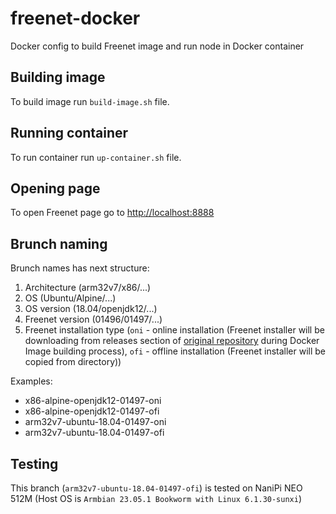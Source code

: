 # freenet-docker

Docker config to build Freenet image and run node in Docker container

## Building image

To build image run `build-image.sh` file.

## Running container

To run container run `up-container.sh` file.

## Opening page

To open Freenet page go to [http://localhost:8888](http://localhost:8888)

## Brunch naming

Brunch names has next structure:

1. Architecture (arm32v7/x86/...)
2. OS (Ubuntu/Alpine/...)
3. OS version (18.04/openjdk12/...)
4. Freenet version (01496/01497/...)
5. Freenet installation type (`oni` - online installation (Freenet installer will be downloading from releases section of [original repository](https://github.com/hyphanet/fred) during Docker Image building process), `ofi` - offline installation (Freenet installer will be copied from directory))

Examples:
* x86-alpine-openjdk12-01497-oni
* x86-alpine-openjdk12-01497-ofi
* arm32v7-ubuntu-18.04-01497-oni
* arm32v7-ubuntu-18.04-01497-ofi

## Testing

This branch (`arm32v7-ubuntu-18.04-01497-ofi`) is tested on NaniPi NEO 512M (Host OS is `Armbian 23.05.1 Bookworm with Linux 6.1.30-sunxi`)